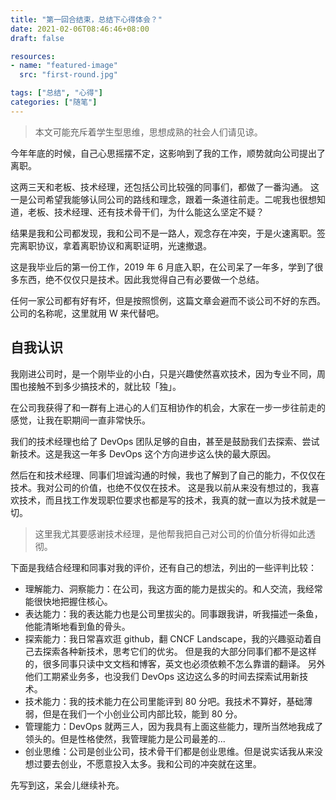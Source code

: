 ```yaml
---
title: "第一回合结束，总结下心得体会？"
date: 2021-02-06T08:46:46+08:00
draft: false

resources:
- name: "featured-image"
  src: "first-round.jpg"

tags: ["总结", "心得"]
categories: ["随笔"]
---
```


>本文可能充斥着学生型思维，思想成熟的社会人们请见谅。

今年年底的时候，自己心思摇摆不定，这影响到了我的工作，顺势就向公司提出了离职。

这两三天和老板、技术经理，还包括公司比较强的同事们，都做了一番沟通。
这一是公司希望我能够认同公司的路线和理念，跟着一条道往前走。二呢我也很想知道，老板、技术经理、还有技术骨干们，为什么能这么坚定不疑？

结果是我和公司都发现，我和公司不是一路人，观念存在冲突，于是火速离职。签完离职协议，拿着离职协议和离职证明，光速撤退。

这是我毕业后的第一份工作，2019 年 6 月底入职，在公司呆了一年多，学到了很多东西，绝不仅仅只是技术。因此我觉得自己有必要做一个总结。

任何一家公司都有好有坏，但是按照惯例，这篇文章会避而不谈公司不好的东西。公司的名称呢，这里就用 W 来代替吧。


## 自我认识

我刚进公司时，是一个刚毕业的小白，只是兴趣使然喜欢技术，因为专业不同，周围也接触不到多少搞技术的，就比较「独」。

在公司我获得了和一群有上进心的人们互相协作的机会，大家在一步一步往前走的感觉，让我在职期间一直非常快乐。

我们的技术经理也给了 DevOps 团队足够的自由，甚至是鼓励我们去探索、尝试新技术。这是我这一年多 DevOps 这个方向进步这么快的最大原因。

然后在和技术经理、同事们坦诚沟通的时候，我也了解到了自己的能力，不仅仅在技术。我对公司的价值，也绝不仅仅在技术。
这是我以前从来没有想过的，我喜欢技术，而且找工作发现职位要求也都是写的技术，我真的就一直以为技术就是一切。

>这里我尤其要感谢技术经理，是他帮我把自己对公司的价值分析得如此透彻。

下面是我结合经理和同事对我的评价，还有自己的想法，列出的一些评判比较：

- 理解能力、洞察能力：在公司，我这方面的能力是拔尖的。和人交流，我经常能很快地把握住核心。
- 表达能力：我的表达能力也是公司里拔尖的。同事跟我讲，听我描述一条鱼，他能清晰地看到鱼的骨头。
- 探索能力：我日常喜欢逛 github，翻 CNCF Landscape，我的兴趣驱动着自己去探索各种新技术，思考它们的优劣。 
  但是我的大部分同事们都不是这样的，很多同事只读中文文档和博客，英文也必须依赖不怎么靠谱的翻译。
  另外他们工期紧业务多，也没我们 DevOps 这边这么多的时间去探索试用新技术。
- 技术能力：我的技术能力在公司里能评到 80 分吧。我技术不算好，基础薄弱，但是在我们一个小创业公司内部比较，能到 80 分。
- 管理能力：DevOps 就两三人，因为我具有上面这些能力，理所当然地我成了领头的。但是性格使然，我管理能力是公司最差的...
- 创业思维：公司是创业公司，技术骨干们都是创业思维。但是说实话我从来没想过要去创业，不愿意投入太多。我和公司的冲突就在这里。

先写到这，呆会儿继续补充。
